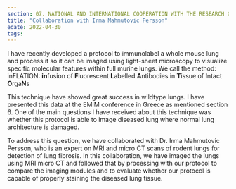 ```yaml
---
section: 07. NATIONAL AND INTERNATIONAL COOPERATION WITH THE RESEARCH COMMUNITY
title: "Collaboration with Irma Mahmutovic Persson"
edate: 2022-04-30
tags:
---
```


I have recently developed a protocol to immunolabel a whole mouse lung and process it so it can be imaged using light-sheet microscopy to visualize specific molecular features within full murine lungs. We call the method:  inFLATION: **in**fusion of **F**luorescent **L**abelled **A**ntibodies in **T**issue of **I**ntact **O**rga**N**s

This technique have showed great success in wildtype lungs. I have presented this data at the EMIM conference in Greece as mentioned section 6. One of the main questions I have received about this technique was whether this protocol is able to image diseased lung where normal lung architecture is damaged. 

To address this question, we have collaborated with Dr. Irma Mahmutovic Persson, who is an expert on MRI and micro CT scans of rodent lungs for detection of lung fibrosis. In this collaboration, we have imaged the lungs using MRI micro CT and followed that by processing with our protocol to compare the imaging modules and to evaluate whether our protocol is capable of properly staining the diseased lung tissue.